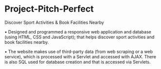 # Project-Pitch-Perfect

Discover Sport Activities & Book Facilities Nearby

• Designed and programmed a responsive web application and database (using HTML, CSS and JavaScript); that helps discover sport activities and book facilities nearby.

• The website makes use of third-party data (from web scraping or a web service), which is processed with a Servlet and accessed with AJAX. There is also SQL used for database creation and that is accessed via Servlets.
